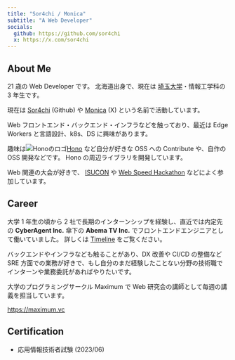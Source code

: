 ```yaml
---
title: "Sor4chi / Monica"
subtitle: "A Web Developer"
socials:
  github: https://github.com/sor4chi
  x: https://x.com/sor4chi
---
```


## About Me

21 歳の Web Developer です。
北海道出身で、現在は [埼玉大学](http://www.saitama-u.ac.jp/)・情報工学科の 3 年生です。

現在は [Sor4chi](https://github.com/sor4chi) (Github) や [Monica](https://x.com/sor4chi) (X) という名前で活動しています。

Web フロントエンド・バックエンド・インフラなどを触っており、最近は Edge Workers と言語設計、k8s、DS に興味があります。

趣味は![Honoのロゴ](https://hono.dev/images/logo.png)[Hono](https://hono.dev) など自分が好きな OSS への Contribute や、自作の OSS 開発などです。 Hono の周辺ライブラリを開発しています。

Web 関連の大会が好きで、 [ISUCON](https://isucon.net) や [Web Speed Hackathon](https://cyberagent.connpass.com/event/270424/) などによく参加しています。

## Career

大学 1 年生の頃から 2 社で長期のインターンシップを経験し、直近では内定先の **CyberAgent Inc.** 傘下の **Abema TV Inc.** でフロントエンドエンジニアとして働いていました。
詳しくは [Timeline](/timeline) をご覧ください。

バックエンドやインフラなども触ることがあり、DX 改善や CI/CD の整備など SRE 方面での業務が好きで、もし自分のまだ経験したことない分野の技術職でインターンや業務委託があればやりたいです。

大学のプログラミングサークル Maximum で Web 研究会の講師として毎週の講義を担当しています。

<https://maximum.vc>

## Certification

- 応用情報技術者試験 (2023/06)
